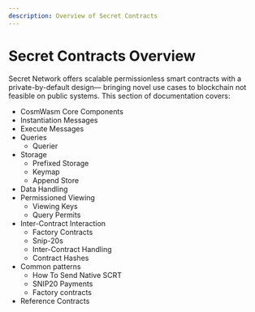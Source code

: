 ```yaml
---
description: Overview of Secret Contracts
---
```


# Secret Contracts Overview

Secret Network offers scalable permissionless smart contracts with a private-by-default design— bringing novel use cases to blockchain not feasible on public systems. This section of documentation covers:

* CosmWasm Core Components
* Instantiation Messages
* Execute Messages
* Queries
  * Querier
* Storage
  * Prefixed Storage
  * Keymap
  * Append Store
* Data Handling
* Permissioned Viewing
  * Viewing Keys
  * Query Permits
* Inter-Contract Interaction
  * Factory Contracts
  * Snip-20s
  * Inter-Contract Handling
  * Contract Hashes
* Common patterns
  * How To Send Native SCRT
  * SNIP20 Payments
  * Factory contracts
* Reference Contracts
